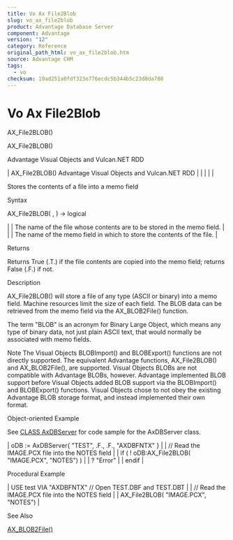 ```yaml
---
title: Vo Ax File2Blob
slug: vo_ax_file2blob
product: Advantage Database Server
component: Advantage
version: "12"
category: Reference
original_path_html: vo_ax_file2blob.htm
source: Advantage CHM
tags:
  - vo
checksum: 10ad251a0fdf323e776ecdc5b344b5c23d8da788
---
```


# Vo Ax File2Blob

AX\_File2BLOB()

AX\_File2BLOB()

Advantage Visual Objects and Vulcan.NET RDD

| AX\_File2BLOB()  Advantage Visual Objects and Vulcan.NET RDD |  |  |  |  |

Stores the contents of a file into a memo field

Syntax

AX\_File2BLOB( <cFileName>, <cFldName> ) -> logical

| <cFileName> | The name of the file whose contents are to be stored in the memo field. |
| <cFldName> | The name of the memo field in which to store the contents of the file. |

Returns

Returns True (.T.) if the file contents are copied into the memo field; returns False (.F.) if not.

Description

AX\_File2BLOB() will store a file of any type (ASCII or binary) into a memo field. Machine resources limit the size of each field. The BLOB data can be retrieved from the memo field via the AX\_BLOB2File() function.

The term "BLOB" is an acronym for Binary Large Object, which means any type of binary data, not just plain ASCII text, that would normally be associated with memo fields.

Note The Visual Objects BLOBImport() and BLOBExport() functions are not directly supported. The equivalent Advantage functions, AX\_File2BLOB() and AX\_BLOB2File(), are supported. Visual Objects BLOBs are not compatible with Advantage BLOBs, however. Advantage implemented BLOB support before Visual Objects added BLOB support via the BLOBImport() and BLOBExport() functions. Visual Objects chose to not obey the existing Advantage BLOB storage format, and instead implemented their own format.

Object-oriented Example

See [CLASS AxDBServer](vo_class_axdbserver.md) for code sample for the AxDBServer class.

| oDB := AxDBServer{ "TEST", .F., .F., "AXDBFNTX" } |
| // Read the IMAGE.PCX file into the NOTES field |
| if ( ! oDB:AX\_File2BLOB( "IMAGE.PCX", "NOTES") ) |
| ? "Error" |
| endif |

Procedural Example

| USE test VIA "AXDBFNTX" // Open TEST.DBF and TEST.DBT |
| // Read the IMAGE.PCX file into the NOTES field |
| AX\_File2BLOB( "IMAGE.PCX", "NOTES") |

See Also

[AX\_BLOB2File()](vo_ax_blob2file.md)
